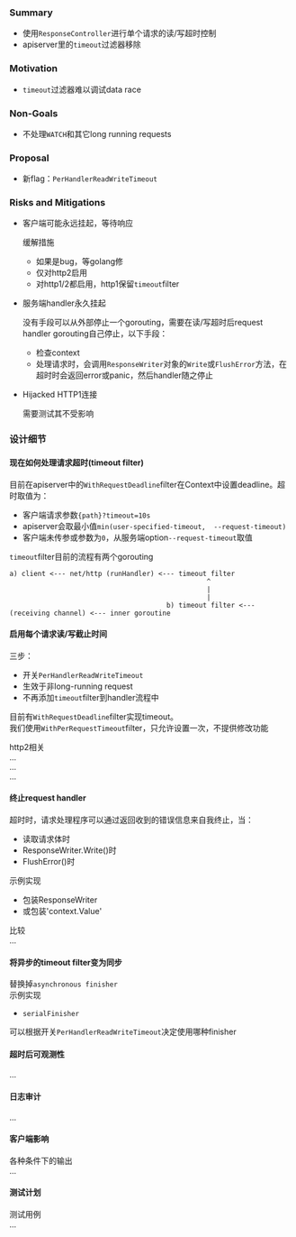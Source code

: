 ### Summary
- 使用`ResponseController`进行单个请求的读/写超时控制
- apiserver里的`timeout`过滤器移除
### Motivation
- `timeout`过滤器难以调试data race
### Non-Goals
- 不处理`WATCH`和其它long running requests
### Proposal
- 新flag：`PerHandlerReadWriteTimeout`
### Risks and Mitigations
- 客户端可能永远挂起，等待响应

    缓解措施

    - 如果是bug，等golang修
    - 仅对http2启用
    - 对http1/2都启用，http1保留`timeout`filter
- 服务端handler永久挂起

    没有手段可以从外部停止一个gorouting，需要在读/写超时后request handler gorouting自己停止，以下手段：

    - 检查context
    - 处理请求时，会调用`ResponseWriter`对象的`Write`或`FlushError`方法，在超时时会返回error或panic，然后handler随之停止
- Hijacked HTTP1连接

    需要测试其不受影响
### 设计细节
#### 现在如何处理请求超时(timeout filter)

目前在apiserver中的`WithRequestDeadline`filter在Context中设置deadline。超时取值为：

- 客户端请求参数`{path}?timeout=10s`
- apiserver会取最小值`min(user-specified-timeout,  --request-timeout)`
- 客户端未传参或参数为`0`，从服务端option`--request-timeout`取值

`timeout`filter目前的流程有两个gorouting
```
a) client <--- net/http (runHandler) <--- timeout filter
                                                 ^
                                                 |
                                                 |
                                       b) timeout filter <--- (receiving channel) <--- inner goroutine
```
#### 启用每个请求读/写截止时间
三步：

- 开关`PerHandlerReadWriteTimeout`
- 生效于非long-running request
- 不再添加`timeout`filter到handler流程中

目前有`WithRequestDeadline`filter实现timeout。  
我们使用`WithPerRequestTimeout`filter，只允许设置一次，不提供修改功能

http2相关  
...  
...  
...

#### 终止request handler
超时时，请求处理程序可以通过返回收到的错误信息来自我终止，当：

- 读取请求体时
- ResponseWriter.Write()时
- FlushError()时

示例实现
- 包装ResponseWriter
- 或包装'context.Value'

比较  
...  

#### 将异步的timeout filter变为同步
替换掉`asynchronous finisher`   
示例实现  
- `serialFinisher`

可以根据开关`PerHandlerReadWriteTimeout`决定使用哪种finisher

#### 超时后可观测性
...

#### 日志审计
...

#### 客户端影响
各种条件下的输出  
...

#### 测试计划
测试用例  
...